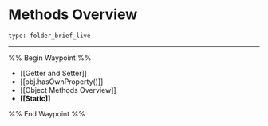 # Methods Overview
 
```ccard
type: folder_brief_live
```
 
---

%% Begin Waypoint %%
- [[Getter and Setter]]
- [[obj.hasOwnProperty()]]
- [[Object Methods Overview]]
- **[[Static]]**

%% End Waypoint %%